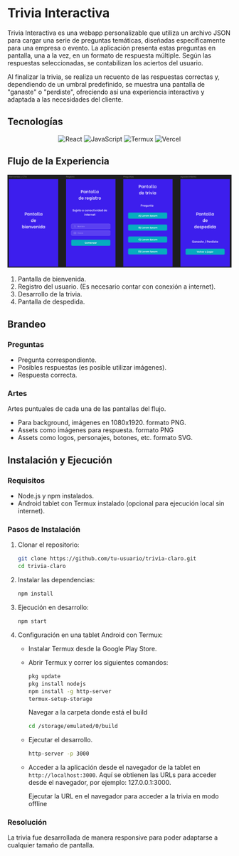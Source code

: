 # Trivia Interactiva

Trivia Interactiva es una webapp personalizable que utiliza un archivo JSON para cargar una serie de preguntas temáticas, diseñadas específicamente para una empresa o evento. La aplicación presenta estas preguntas en pantalla, una a la vez, en un formato de respuesta múltiple. Según las respuestas seleccionadas, se contabilizan los aciertos del usuario.

Al finalizar la trivia, se realiza un recuento de las respuestas correctas y, dependiendo de un umbral predefinido, se muestra una pantalla de "ganaste" o "perdiste", ofreciendo así una experiencia interactiva y adaptada a las necesidades del cliente.



## Tecnologías

<p align='center'>
<img alt="React" src="https://img.shields.io/badge/-React-45b8d8?style=flat-square&logo=react&logoColor=white" />
<img alt="JavaScript" src="https://img.shields.io/badge/-JavaScript-F7DF1E?style=flat-square&logo=javascript&logoColor=black" />
<img alt="Termux" src="https://img.shields.io/badge/-Termux-000000?style=flat-square&logo=android&logoColor=white" />
<img alt="Vercel" src="https://img.shields.io/badge/-Vercel-000000?style=flat-square&logo=vercel&logoColor=white" />
</p>

## Flujo de la Experiencia

![Flujo de la experiencia](/public/flujoexp.png)
1. Pantalla de bienvenida.
2. Registro del usuario. (Es necesario contar con conexión a internet).
3. Desarrollo de la trivia.
4. Pantalla de despedida.

## Brandeo

### Preguntas
* Pregunta correspondiente.
* Posibles respuestas (es posible utilizar imágenes).
* Respuesta correcta.

### Artes
Artes puntuales de cada una de las pantallas del flujo.

* Para background, imágenes en 1080x1920. formato PNG.
* Assets como imágenes para respuesta. formato PNG 
* Assets como logos, personajes, botones, etc. formato SVG.

## Instalación y Ejecución

### Requisitos

- Node.js y npm instalados.
- Android tablet con Termux instalado (opcional para ejecución local sin internet).

### Pasos de Instalación

1. Clonar el repositorio:

    ```bash
    git clone https://github.com/tu-usuario/trivia-claro.git
    cd trivia-claro
    ```

2. Instalar las dependencias:

    ```bash
    npm install
    ```

3. Ejecución en desarrollo:

    ```bash
    npm start
    ```

4.  Configuración en una tablet Android con Termux:

    - Instalar Termux desde la Google Play Store.
    - Abrir Termux y correr los siguientes comandos:

        ```bash
       pkg update
      pkg install nodejs
      npm install -g http-server
      termux-setup-storage
        ```
      Navegar a la carpeta donde está el build
   
      ```bash
      cd /storage/emulated/0/build
      ```
    - Ejecutar el desarrollo.
      ```bash
      http-server -p 3000
      ```
      
    - Acceder a la aplicación desde el navegador de la tablet en `http://localhost:3000`.
      Aquí se obtienen las URLs para acceder desde el navegador, por ejemplo: 127.0.0.1:3000.

      Ejecutar la URL en el navegador para acceder a la trivia en modo offline

### Resolución

La trivia fue desarrollada de manera responsive para poder adaptarse a cualquier tamaño de pantalla.

